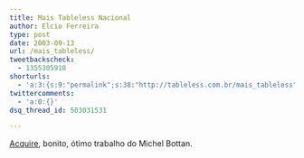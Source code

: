 ```yaml
---
title: Mais Tableless Nacional
author: Elcio Ferreira
type: post
date: 2003-09-13
url: /mais_tableless/
tweetbackscheck:
  - 1355305918
shorturls:
  - 'a:3:{s:9:"permalink";s:38:"http://tableless.com.br/mais_tableless";s:7:"tinyurl";s:26:"http://tinyurl.com/4yt3sa2";s:4:"isgd";s:19:"http://is.gd/BvTVqk";}'
twittercomments:
  - 'a:0:{}'
dsq_thread_id: 503031531

---
```

[Acquire][1], bonito, ótimo trabalho do Michel Bottan.

 [1]: http://www.acquire.com.br/